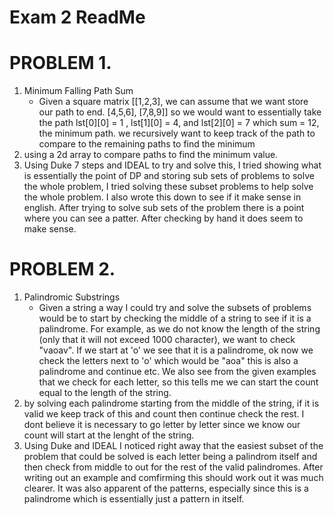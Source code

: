# Exam 2 ReadMe

# PROBLEM 1. #
1. Minimum Falling Path Sum
    - Given a square matrix [[1,2,3], we can assume that we want store our path to end.
                             [4,5,6],
                             [7,8,9]]
      so we would want to essentially take the path lst[0][0] = 1 , lst[1][0] = 4, and lst[2][0] = 7 which sum = 12, the minimum path. we recursively want to keep track of the path to compare to the remaining paths to find the minimum
2. using a 2d array to compare paths to find the minimum value.
3. Using Duke 7 steps and IDEAL to try and solve this, I tried showing what is essentially the point of DP and storing sub sets of problems to solve the whole problem, I tried solving these subset problems to help solve the whole problem. I also wrote this down to see if it make sense in english. After trying to solve sub sets of the problem there is a point where you can see a patter. After checking by hand it does seem to make sense.

# PROBLEM 2. #
1. Palindromic Substrings
    - Given a string a way I could try and solve the subsets of problems would be to start by checking the middle of a string to see if it is a palindrome. For example, as we do not know the length of the string (only that it will not exceed 1000 character), we want to check "vaoav". If we start at 'o' we see that it is a palindrome, ok now we check the letters next to 'o' which would be "aoa" this is also a palindrome and continue etc. We also see from the given examples that we check for each letter, so this tells me we can start the count equal to the length of the string.
2. by solving each palindrome starting from the middle of the string, if it is valid we keep track of this and count then continue check the rest. I dont believe it is necessary to go letter by letter since we know our count will start at the lenght of the string.
3. Using Duke and IDEAL I noticed right away that the easiest subset of the problem that could be solved is each letter being a palindrom itself and then check from middle to out for the rest of the valid palindromes. After writing out an example and comfirming this should work out it was much clearer. It was also apparent of the patterns, especially since this is a palindrome which is essentially just a pattern in itself.